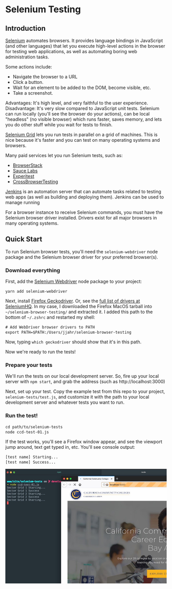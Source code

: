 # Selenium Testing

## Introduction

[Selenium](https://www.seleniumhq.org/) automates browsers. It provides language bindings in JavaScript (and other languages) that let you execute high-level actions in the browser for testing web applications, as well as automating boring web administration tasks.

Some actions include:

- Navigate the browser to a URL
- Click a button.
- Wait for an element to be added to the DOM, become visible, etc.
- Take a screenshot.

Advantages: It's high level, and very faithful to the user experience. Disadvantage: It's very slow compared to JavaScript unit tests. Selenium can run locally (you'll see the browser do your actions), can be local "headless" (no visible browser) which runs faster, saves memory, and lets you do other stuff while you wait for tests to finish.

[Selenium Grid](https://github.com/SeleniumHQ/selenium/wiki/Grid2) lets you run tests in parallel on a grid of machines. This is nice because it's faster and you can test on many operating systems and browsers.

Many paid services let you run Selenium tests, such as:

- [BrowserStack](https://www.browserstack.com)
- [Sauce Labs](https://saucelabs.com)
- [Experitest](https://experitest.com)
- [CrossBrowserTesting](https://crossbrowsertesting.com)

[Jenkins](https://jenkins.io/doc/) is an automation server that can automate tasks related to testing web apps (as well as building and deploying them). Jenkins can be used to manage running

For a browser instance to receive Selenium commands, you must have the Selenium browser driver installed. Drivers exist for all major browsers in many operating systems.

## Quick Start

To run Selenium browser tests, you'll need the `selenium-webdriver` node package and the Selenium browser driver for your preferred browser(s).

### Download everything

First, add the [Selenium Webdriver](https://www.npmjs.com/package/selenium-webdriver) node package to your project:

```
yarn add selenium-webdriver
```

Next, install [Firefox Geckodriver](https://github.com/mozilla/geckodriver/releases). Or, see the [full list of drivers at SeleniumHQ](https://www.seleniumhq.org/download/). In my case, I downloaded the Firefox MacOS tarball into `~/selenium-browser-testing/` and extracted it. I added this path to the bottom of `~/.zshrc` and restarted my shell:

```
# Add WebDriver browser drivers to PATH
export PATH=$PATH:/Users/jjahr/selenium-browser-testing
```

Now, typing `which geckodriver` should show that it's in this path.

Now we're ready to run the tests!

### Prepare your tests

We'll run the tests on our local development server. So, fire up your local server with `npm start`, and grab the address (such as http://localhost:3000)

Next, set up your test. Copy the example test from this repo to your project, `selenium-tests/test.js`, and customize it with the path to your local development server and whatever tests you want to run.

### Run the test!

```
cd path/to/selenium-tests
node ccd-test-01.js
```

If the test works, you'll see a Firefox window appear, and see the viewport jump around, text get typed in, etc. You'll see console output:

```
[test name] Starting...
[test name] Success...
```

![Screenshot of test in action](./img/screenshot.jpg)

